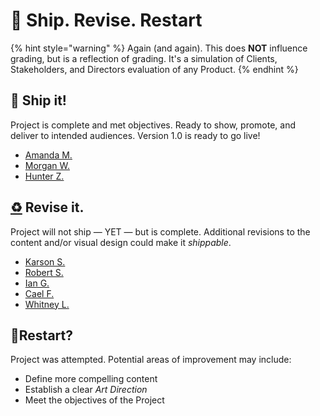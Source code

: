 # 🎉 Ship. Revise. Restart

{% hint style="warning" %}
Again (and again). This does **NOT** influence grading, but is a reflection of grading. It's a simulation of Clients, Stakeholders, and Directors evaluation of any Product.
{% endhint %}

## 🚢 Ship it!

Project is complete and met objectives. Ready to show, promote, and deliver to intended audiences. Version 1.0 is ready to go live!

* [Amanda M.](https://github.com/amigala)
* [Morgan W.](https://github.com/mwhapeles)
* [Hunter Z.](https://github.com/HunterZepp24)

## [♻️](https://www.notion.so/0b46380355494e829f5aa6b07a946760) Revise it.

Project will not ship — YET — but is complete. Additional revisions to the content and/or visual design could make it _shippable_.

* [Karson S.​](https://github.com/Speedy1414)
* [Robert S. ](https://github.com/rsherman1)
* [Ian G.](https://github.com/IanEGoss)
* [Cael F. ](https://github.com/CaelFoster)
* [Whitney L.](https://github.com/WhitneyL808)

## 🤔Restart?

Project was attempted. Potential areas of improvement may include:

* Define more compelling content
* Establish a clear _Art Direction_
* Meet the objectives of the Project
